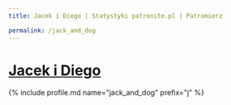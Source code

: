 ```yaml
---
title: Jacek i Diego | Statystyki patronite.pl | Patromierz

permalink: /jack_and_dog
---
```


# [Jacek i Diego](https://patronite.pl/jack_and_dog)

{% include profile.md name="jack_and_dog" prefix="j" %}

